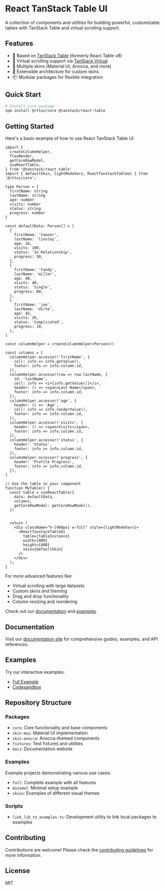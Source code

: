 # React TanStack Table UI

A collection of components and utilities for building powerful, customizable tables with TanStack Table and virtual scrolling support.

## Features

- 🚀 Based on [TanStack Table](https://tanstack.com/table) (formerly React Table v8)
- 📜 Virtual scrolling support via [TanStack Virtual](https://tanstack.com/virtual)
- 🎨 Multiple skins (Material UI, Anocca, and more)
- 🔌 Extensible architecture for custom skins
- 📦 Modular packages for flexible integration

## Quick Start

```bash
# Install core package
npm install @rttui/core @tanstack/react-table
```

## Getting Started

Here's a basic example of how to use React TanStack Table UI:

```tsx
import {
  createColumnHelper,
  flexRender,
  getCoreRowModel,
  useReactTable,
} from '@tanstack/react-table'
import { defaultSkin, lightModeVars, ReactTanstackTableUi } from '@rttui/core';

type Person = {
  firstName: string
  lastName: string
  age: number
  visits: number
  status: string
  progress: number
}

const defaultData: Person[] = [
  {
    firstName: 'tanner',
    lastName: 'linsley',
    age: 24,
    visits: 100,
    status: 'In Relationship',
    progress: 50,
  },
  {
    firstName: 'tandy',
    lastName: 'miller',
    age: 40,
    visits: 40,
    status: 'Single',
    progress: 80,
  },
  {
    firstName: 'joe',
    lastName: 'dirte',
    age: 45,
    visits: 20,
    status: 'Complicated',
    progress: 10,
  },
]

const columnHelper = createColumnHelper<Person>()

const columns = [
  columnHelper.accessor('firstName', {
    cell: info => info.getValue(),
    footer: info => info.column.id,
  }),
  columnHelper.accessor(row => row.lastName, {
    id: 'lastName',
    cell: info => <i>{info.getValue()}</i>,
    header: () => <span>Last Name</span>,
    footer: info => info.column.id,
  }),
  columnHelper.accessor('age', {
    header: () => 'Age',
    cell: info => info.renderValue(),
    footer: info => info.column.id,
  }),
  columnHelper.accessor('visits', {
    header: () => <span>Visits</span>,
    footer: info => info.column.id,
  }),
  columnHelper.accessor('status', {
    header: 'Status',
    footer: info => info.column.id,
  }),
  columnHelper.accessor('progress', {
    header: 'Profile Progress',
    footer: info => info.column.id,
  }),
]

// Use the table in your component
function MyTable() {
  const table = useReactTable({
    data: defaultData,
    columns,
    getCoreRowModel: getCoreRowModel(),
  })


  return (
    <div className="h-[400px] w-full" style={lightModeVars}>
      <ReactTanstackTableUi
        table={tableInstance}
        width={800}
        height={400}
        skin={defaultSkin}
      />
    </div>
  );
}
```

For more advanced features like:
- Virtual scrolling with large datasets
- Custom skins and theming
- Drag and drop functionality
- Column resizing and reordering

Check out our [documentation](https://rttui-docs.vercel.app) and [examples](https://stackblitz.com/github/ricsam/virtualized-table/tree/main/examples/full).

## Documentation

Visit our [documentation site](https://rttui-docs.vercel.app) for comprehensive guides, examples, and API references.

## Examples

Try our interactive examples:

- [Full Example](https://stackblitz.com/github/ricsam/virtualized-table/tree/main/examples/full?embed=1&theme=dark&preset=node&file=src/app.tsx)
- [Codesandbox](https://codesandbox.io/p/devbox/github/ricsam/virtualized-table/tree/main/examples/full?embed=1&theme=dark&file=src/app.tsx)

## Repository Structure

### Packages

- `core`: Core functionality and base components
- `skin-mui`: Material UI implementation
- `skin-anocca`: Anocca-themed components
- `fixtures`: Test fixtures and utilities
- `docs`: Documentation website

### Examples

Example projects demonstrating various use cases:

- `full`: Complete example with all features
- `minimal`: Minimal setup example
- `skins`: Examples of different visual themes

### Scripts

- `link_lib_to_examples.ts`: Development utility to link local packages to examples

## Contributing

Contributions are welcome! Please check the [contributing guidelines](CONTRIBUTING.md) for more information.

## License

MIT